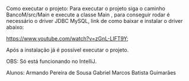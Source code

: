 Como executar o projeto:
Para executar o projeto siga o caminho BancoM/src/Main e execute a classe Main , para conseguir rodar é necessário o driver JDBC MySQL, link de como baixar e instalar o driver abaixo:

https://www.youtube.com/watch?v=zGnL-LIFT9Y;

Após a instalação já é possível executar o projeto.

OBS: Só está funcionando no IntelliJ.


Alunos:
Armando Pereira de Sousa
Gabriel Marcos Batista Guimarães

